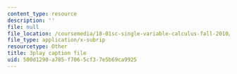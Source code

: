 ```yaml
---
content_type: resource
description: ''
file: null
file_location: /coursemedia/18-01sc-single-variable-calculus-fall-2010/500d1290a785f7065cf37e5b69ca9925_MK_0QHbUnIA.srt
file_type: application/x-subrip
resourcetype: Other
title: 3play caption file
uid: 500d1290-a785-f706-5cf3-7e5b69ca9925
---
```

